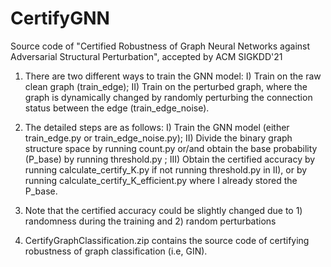 # CertifyGNN
Source code of "Certified Robustness of Graph Neural Networks against Adversarial Structural Perturbation", accepted by ACM SIGKDD'21

1. There are two different ways to train the GNN model: 
I) Train on the raw clean graph (train_edge); 
II) Train on the perturbed graph, where the graph is dynamically changed by randomly perturbing the connection status between the edge (train_edge_noise).  

2. The detailed steps are as follows: 
I) Train the GNN model (either train_edge.py or train_edge_noise.py); 
II) Divide the binary graph structure space by running count.py or/and obtain the base probability (P_base) by running threshold.py ; 
III)  Obtain the certified accuracy by running calculate_certify_K.py if not running threshold.py in II), or by running calculate_certify_K_efficient.py where I already stored the P_base.   
 
3. Note that the certified accuracy could be slightly changed due to 1) randomness during the training and 2) random perturbations
 
4. CertifyGraphClassification.zip contains the source code of certifying robustness of graph classification (i.e, GIN).
